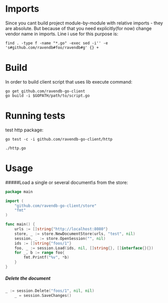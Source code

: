 # Imports

Since you cant build project module-by-module with relative imports - they are absolute. But because of that you need explicitly(for now) change vendor name in imports. Line i use for this purpose is:

`find . -type f -name "*.go" -exec sed -i'' -e 's#github.com/ravendb#foo/ravendb#g' {} +`
# Build
In order to build client script that uses lib execute command:
```
go get github.com/ravendb-go-client
go build -i $GOPATH/path/to/script.go
```
# Running tests
test http package:

`go test -c -i github.com/ravendb-go-client/http`

`./http.go`

# Usage

#####Load a single or several document\s from the store:
```go
package main

import (
	"github.com/ravendb-go-client/store"
	"fmt"
)

func main() {
	urls := []string{"http://localhost:8080"}
	store, _ := store.NewDocumentStore(urls, "test", nil)
	session, _ := store.OpenSession("", nil)
	ids := []string{"foos/1"}
	foo, _ := session.Load(ids, nil, []string{}, []interface{}{})
	for _, b := range foo{
		fmt.Printf("%v", *b)
	}
}
```

##### Delete the document
```go
_ := session.Delete("foos/1", nil, nil)
	_ = session.SaveChanges()
```